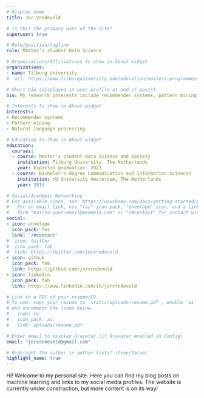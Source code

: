 ```yaml
---
# Display name
title: Jor Vredeveld

# Is this the primary user of the site?
superuser: true

# Role/position/tagline
role: Master's student Data Science

# Organizations/Affiliations to show in About widget
organizations:
- name: Tilburg University
#  url: https://www.tilburguniversity.edu/education/masters-programmes/data-science-and-society/

# Short bio (displayed in user profile at end of posts)
bio: My research interests include recommender systems, pattern mining and natural language processing.

# Interests to show in About widget
interests:
- Recommender systems
- Pattern mining
- Natural language processing

# Education to show in About widget
education:
  courses:
  - course: Master's student Data Science and Society
    institution: Tilburg University, The Netherlands
    year: Expected graduation: 2023
  - course: Bachelor's degree Communication and Information Sciences
    institution: VU University Amsterdam, The Netherlands
    year: 2013

# Social/Academic Networking
# For available icons, see: https://wowchemy.com/docs/getting-started/page-builder/#icons
#   For an email link, use "fas" icon pack, "envelope" icon, and a link in the
#   form "mailto:your-email@example.com" or "/#contact" for contact widget.
social:
- icon: envelope
  icon_pack: fas
  link: '/#contact'
#- icon: twitter
#  icon_pack: fab
#  link: https://twitter.com/jorvredeveld
- icon: github
  icon_pack: fab
  link: https://github.com/jorvredeveld
- icon: linkedin
  icon_pack: fab
  link: https://www.linkedin.com/in/jorvredeveld

# Link to a PDF of your resume/CV.
# To use: copy your resume to `static/uploads/resume.pdf`, enable `ai` icons in `params.toml`, 
# and uncomment the lines below.
# - icon: cv
#   icon_pack: ai
#   link: uploads/resume.pdf

# Enter email to display Gravatar (if Gravatar enabled in Config)
email: "jorvredeveld@gmail.com"

# Highlight the author in author lists? (true/false)
highlight_name: true
---
```


Hi! Welcome to my personal site. Here you can find my blog posts on machine learning and links to my social media profiles. The website is currently under construction, but more content is on its way!

